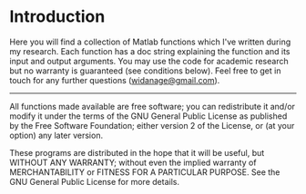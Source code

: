 # Introduction

Here you will find a collection of Matlab functions which I've written during my research. Each function has a doc string explaining the function and its input and output arguments. You may use the code for academic research but no warranty is guaranteed (see conditions below). Feel free to get in touch for any further questions (widanage@gmail.com).


---
All functions made available are free software; you can redistribute it and/or modify it under the terms of the GNU General Public License as published by the Free Software Foundation; either version 2 of the License, or (at your option) any later version.

These programs are distributed in the hope that it will be useful, but WITHOUT ANY WARRANTY; without even the implied warranty of MERCHANTABILITY or FITNESS FOR A PARTICULAR PURPOSE. See the GNU General Public License for more details.

